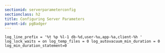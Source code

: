 ```yaml
---
sectionid: serverparameterconfig
sectionclass: h2
title: Configuring Server Parameters
parent-id: pgBadger
---
```


`log_line_prefix = '%t %p %l-1 db-%d,user-%u,app-%a,client-%h '
log_lock_waits = on
log_temp_files = 0
log_autovacuum_min_duration = 0
log_min_duration_statement=0`